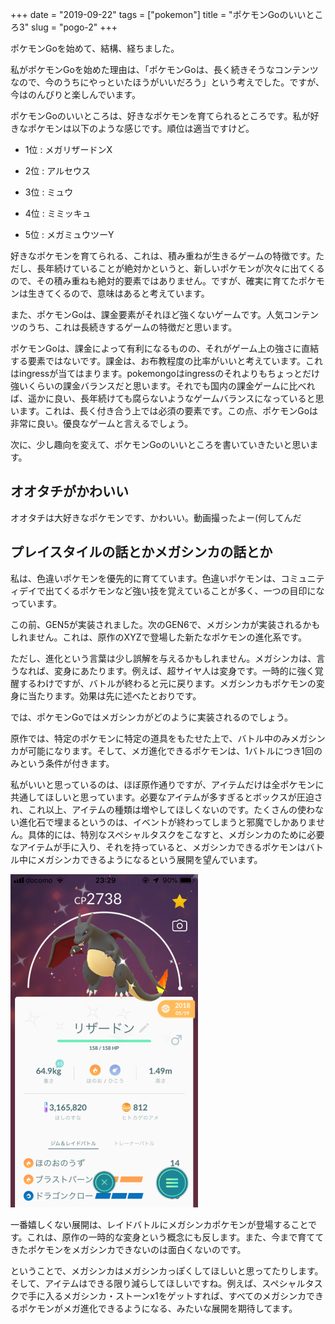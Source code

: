 +++
date = "2019-09-22"
tags = ["pokemon"]
title = "ポケモンGoのいいところ3"
slug = "pogo-2"
+++

ポケモンGoを始めて、結構、経ちました。

私がポケモンGoを始めた理由は、「ポケモンGoは、長く続きそうなコンテンツなので、今のうちにやっといたほうがいいだろう」という考えでした。ですが、今はのんびりと楽しんでいます。

ポケモンGoのいいところは、好きなポケモンを育てられるところです。私が好きなポケモンは以下のような感じです。順位は適当ですけど。


- 1位 : メガリザードンX

- 2位 : アルセウス

- 3位 : ミュウ

- 4位 : ミミッキュ

- 5位 : メガミュウツーY


好きなポケモンを育てられる、これは、積み重ねが生きるゲームの特徴です。ただし、長年続けていることが絶対かというと、新しいポケモンが次々に出てくるので、その積み重ねも絶対的要素ではありません。ですが、確実に育てたポケモンは生きてくるので、意味はあると考えています。

また、ポケモンGoは、課金要素がそれほど強くないゲームです。人気コンテンツのうち、これは長続きするゲームの特徴だと思います。

ポケモンGoは、課金によって有利になるものの、それがゲーム上の強さに直結する要素ではないです。課金は、お布教程度の比率がいいと考えています。これはingressが当てはまります。pokemongoはingressのそれよりもちょっとだけ強いくらいの課金バランスだと思います。それでも国内の課金ゲームに比べれば、遥かに良い、長年続けても腐らないようなゲームバランスになっていると思います。これは、長く付き合う上では必須の要素です。この点、ポケモンGoは非常に良い。優良なゲームと言えるでしょう。

次に、少し趣向を変えて、ポケモンGoのいいところを書いていきたいと思います。

## オオタチがかわいい

オオタチは大好きなポケモンです、かわいい。動画撮ったよー(何してんだ


## プレイスタイルの話とかメガシンカの話とか

私は、色違いポケモンを優先的に育てています。色違いポケモンは、コミュニティデイで出てくるポケモンなど強い技を覚えていることが多く、一つの目印になっています。

この前、GEN5が実装されました。次のGEN6で、メガシンカが実装されるかもしれません。これは、原作のXYZで登場した新たなポケモンの進化系です。

ただし、進化という言葉は少し誤解を与えるかもしれません。メガシンカは、言うなれば、変身にあたります。例えば、超サイヤ人は変身です。一時的に強く覚醒するわけですが、バトルが終わると元に戻ります。メガシンカもポケモンの変身に当たります。効果は先に述べたとおりです。

では、ポケモンGoではメガシンカがどのように実装されるのでしょう。

原作では、特定のポケモンに特定の道具をもたせた上で、バトル中のみメガシンカが可能になります。そして、メガ進化できるポケモンは、1バトルにつき1回のみという条件が付きます。

私がいいと思っているのは、ほぼ原作通りですが、アイテムだけは全ポケモンに共通してほしいと思っています。必要なアイテムが多すぎるとボックスが圧迫され、これ以上、アイテムの種類は増やしてほしくないのです。たくさんの使わない進化石で埋まるというのは、イベントが終わってしまうと邪魔でしかありません。具体的には、特別なスペシャルタスクをこなすと、メガシンカのために必要なアイテムが手に入り、それを持っていると、メガシンカできるポケモンはバトル中にメガシンカできるようになるという展開を望んでいます。

<img src="https://raw.githubusercontent.com/mba-hack/images/master/pokemongo-20190922-01.png" width="300">

一番嬉しくない展開は、レイドバトルにメガシンカポケモンが登場することです。これは、原作の一時的な変身という概念にも反します。また、今まで育ててきたポケモンをメガシンカできないのは面白くないのです。

ということで、メガシンカはメガシンカっぽくしてほしいと思ってたりします。そして、アイテムはできる限り減らしてほしいですね。例えば、スペシャルタスクで手に入るメガシンカ・ストーンx1をゲットすれば、すべてのメガシンカできるポケモンがメガ進化できるようになる、みたいな展開を期待してます。


